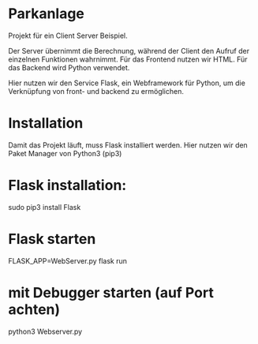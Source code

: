 # Parkanlage

Projekt für ein Client Server Beispiel.

Der Server übernimmt die Berechnung, während der Client den Aufruf der einzelnen Funktionen wahrnimmt.
Für das Frontend nutzen wir HTML. Für das Backend wird Python verwendet.

Hier nutzen wir den Service Flask, ein Webframework für Python, um die Verknüpfung von front- und backend zu ermöglichen.

# Installation
Damit das Projekt läuft, muss Flask installiert werden. Hier nutzen wir den Paket Manager von Python3 (pip3)

# Flask installation:
sudo pip3 install Flask

# Flask starten
FLASK_APP=WebServer.py flask run

# mit Debugger starten (auf Port achten)
python3 Webserver.py 